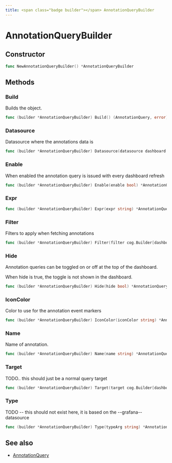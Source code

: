 ```yaml
---
title: <span class="badge builder"></span> AnnotationQueryBuilder
---
```

# <span class="badge builder"></span> AnnotationQueryBuilder

## Constructor

```go
func NewAnnotationQueryBuilder() *AnnotationQueryBuilder
```
## Methods

### <span class="badge object-method"></span> Build

Builds the object.

```go
func (builder *AnnotationQueryBuilder) Build() (AnnotationQuery, error)
```

### <span class="badge object-method"></span> Datasource

Datasource where the annotations data is

```go
func (builder *AnnotationQueryBuilder) Datasource(datasource dashboard.DataSourceRef) *AnnotationQueryBuilder
```

### <span class="badge object-method"></span> Enable

When enabled the annotation query is issued with every dashboard refresh

```go
func (builder *AnnotationQueryBuilder) Enable(enable bool) *AnnotationQueryBuilder
```

### <span class="badge object-method"></span> Expr

```go
func (builder *AnnotationQueryBuilder) Expr(expr string) *AnnotationQueryBuilder
```

### <span class="badge object-method"></span> Filter

Filters to apply when fetching annotations

```go
func (builder *AnnotationQueryBuilder) Filter(filter cog.Builder[dashboard.AnnotationPanelFilter]) *AnnotationQueryBuilder
```

### <span class="badge object-method"></span> Hide

Annotation queries can be toggled on or off at the top of the dashboard.

When hide is true, the toggle is not shown in the dashboard.

```go
func (builder *AnnotationQueryBuilder) Hide(hide bool) *AnnotationQueryBuilder
```

### <span class="badge object-method"></span> IconColor

Color to use for the annotation event markers

```go
func (builder *AnnotationQueryBuilder) IconColor(iconColor string) *AnnotationQueryBuilder
```

### <span class="badge object-method"></span> Name

Name of annotation.

```go
func (builder *AnnotationQueryBuilder) Name(name string) *AnnotationQueryBuilder
```

### <span class="badge object-method"></span> Target

TODO.. this should just be a normal query target

```go
func (builder *AnnotationQueryBuilder) Target(target cog.Builder[dashboard.AnnotationTarget]) *AnnotationQueryBuilder
```

### <span class="badge object-method"></span> Type

TODO -- this should not exist here, it is based on the --grafana-- datasource

```go
func (builder *AnnotationQueryBuilder) Type(typeArg string) *AnnotationQueryBuilder
```

## See also

 * <span class="badge object-type-struct"></span> [AnnotationQuery](./object-AnnotationQuery.md)
